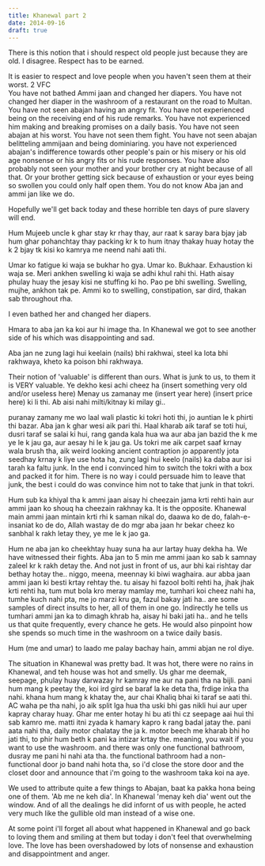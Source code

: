 ```yaml
---
title: Khanewal part 2
date: 2014-09-16
draft: true
---
```


There is this notion that i should respect old people just because they are old. I disagree. Respect has to be earned. 

It is easier to respect and love people when you haven't seen them at their worst.
2	VFC 	 
You have not bathed Ammi jaan and changed her diapers. You have not changed her diaper in the washroom of a restaurant on the road to Multan. You have not seen abajan having an angry fit. You have not experienced being on the receiving end of his rude remarks. You have not experienced him making and breaking promises on a daily basis. You have not seen abajan at his worst. You have not seen them fight. You have not seen abajan belitteling ammijaan and being dominiaring. you have not experienced abajan's indifference towards other people's pain or his misery or his old age nonsense or his angry fits or his rude responses. You have also probably not seen your mother and your brother cry at night because of all that. Or your brother getting sick because of exhaustion or your eyes being so swollen you could only half open them. You do not know Aba jan and ammi jan like we do.


Hopefully we'll get back today and these horrible ten days of pure slavery will end.

Hum Mujeeb uncle k ghar stay kr rhay thay, aur raat k saray bara bjay jab hum ghar pohanchtay thay packing kr k to hum itnay thakay huay hotay the k 2 bjay tk kisi ko kamrya me neend nahi aati thi.


Umar ko fatigue ki waja se bukhar ho gya. Umar ko. Bukhaar. Exhaustion ki waja se. Meri ankhen swelling ki waja se adhi khul rahi thi. Hath aisay phulay huay the jesay kisi ne stuffing ki ho. Pao pe bhi swelling. Swelling, mujhe, ankhon tak pe. Ammi ko to swelling, constipation, sar dird, thakan sab throughout rha.

I even bathed her and changed her diapers.

Hmara to aba jan ka koi aur hi image tha. In Khanewal we got to see another side of his which was disappointing and sad. 

Aba jan ne zung lagi hui keelain (nails) bhi rakhwai, steel ka lota bhi rakhwaya, kheto ka poison bhi rakhwaya. 

Their notion of 'valuable' is different than ours. What is junk to us, to them it is VERY valuable. Ye dekho kesi achi cheez ha (insert something very old and/or useless here) Menay us zamanay me (insert year here) (insert price here) ki li thi. Ab aisi nahi milti/kitnay ki milay gi..

puranay zamany me wo laal wali plastic ki tokri hoti thi, jo auntian le k phirti thi bazar. Aba jan k ghar wesi aik pari thi. Haal kharab aik taraf se toti hui, dusri taraf se salai ki hui, rang ganda kala hua wa aur aba jan bazid the k me ye le k jau ga, aur aesay hi le k jau ga. Us tokri me aik carpet saaf krnay wala brush tha, aik weird looking ancient contraption jo apparently jota seedhay krnay k liye use hota ha, zung lagi hui keelo (nails) ka daba aur isi tarah ka faltu junk. In the end i convinced him to switch the tokri with a box and packed it for him. There is no way i could persuade him to leave that junk, the best i could do was convince him not to take that junk in that tokri.

Hum sub ka khiyal tha  k ammi jaan aisay hi cheezain jama krti rehti hain aur ammi jaan ko shouq ha cheezain rakhnay ka. It is the opposite. Khanewal main ammi jaan mintain krti rhi k saman nikal do, daawa ko de do, falah-e-insaniat ko de do, Allah wastay de do mgr aba jaan hr bekar cheez ko sanbhal k rakh letay they, ye me le k jao ga.

Hum ne aba jan ko cheekhtay huay suna ha aur lartay huay dekha ha. We have witnessed their fights. Aba jan to 5 min me ammi jaan ko sab k samnay zaleel kr k rakh detay the. And not just in front of us, aur bhi kai rishtay dar bethay hotay the.. niggo, meena, meennay ki biwi waghaira. aur abba jaan ammi jaan ki besti krtay rehtay the. tu aisay hi fazool bolti rehti ha, jhak jhak krti rehti ha, tum mut bola kro meray mamlay me, tumhari koi cheez nahi ha, tumhe kuch nahi pta, me jo marzi kru ga, fazul bakay jati ha.. are some samples of direct insults to her, all of them in one go. Indirectly he tells us tumhari ammi jan ka to dimagh khrab ha, aisay hi baki jati ha.. and he tells us that quite frequently, every chance he gets. He would also pinpoint how she spends so much time in the washroom on a twice daily basis.

Hum (me and umar) to laado me palay bachay hain, ammi abjan ne rol diye.

The situation in Khanewal was pretty bad. It was hot, there were no rains in Khanewal, and teh house was hot and smelly. Us ghar me deemak, seepage, phulay huay darwazay hr kamray me aur na pani tha na bijli. pani hum mang k peetay the, koi ird gird se baraf la ke deta tha, frdige inka tha nahi. khana hum mang k khatay the, aur chai Khaliq bhai ki taraf se aati thi. AC waha pe tha nahi, jo aik split lga hua tha uski bhi gas nikli hui aur uper kapray charay huay. Ghar me enter hotay hi bu ati thi cz seepage aai hui thi sab kamro me. matti itni zyada k hamary kapro k rang badal jatay the. pani aata nahi tha, daily motor chalatay the ja k. motor beech me kharab bhi ho jati thi, to phir hum beth k pani ka intizar krtay the. meaning, you wait if you want to use the washroom. and there was only one functional bathroom, dusray me pani hi nahi ata tha. the functional bathroom had a non-functional door jo band nahi hota tha, so i'd close the store door and the closet door and announce that i'm going to the washroom taka koi na aye.

We used to attribute quite a few things to Abajan, baat ka pakka hona being one of them. 'Ab me ne keh dia'. In Khanewal 'menay keh dia' went out the window.
And of all the dealings he did infornt of us with people, he acted very much like the gullible old man instead of a wise one.

At some point i'll forget all about what happened in Khanewal and go back to loving them and smiling at them but today i don't feel that overwhelming love. The love has been overshadowed by lots of nonsense and exhaustion and disappointment and anger.